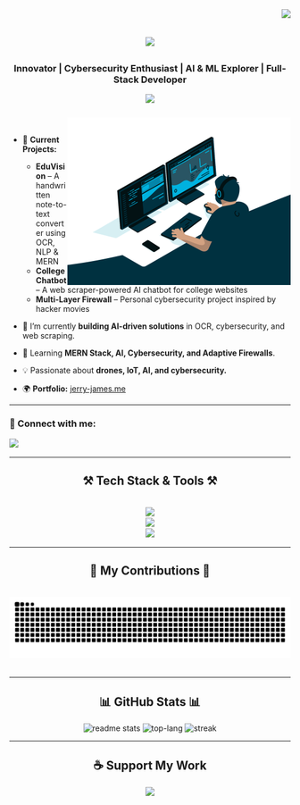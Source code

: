<img align="right" src="https://visitor-badge.laobi.icu/badge?page_id=jerryjames2001.jerryjames2001" />

<h1 align="center">
    <img src="https://readme-typing-svg.herokuapp.com/?font=Righteous&size=35&center=true&vCenter=true&width=500&height=70&duration=4000&lines=Hi+There!+👋;+I'm+Jerry+James;" />
</h1>

<h3 align="center">Innovator | Cybersecurity Enthusiast | AI & ML Explorer | Full-Stack Developer</h3>

<div align="center">
  <img src="https://profile-counter.glitch.me/jerryjames2001/count.svg?" />
</div>

###
<img align="right" alt="coding_vibe" width="400" src="./images/coding_vibe.gif">
<br>

- 🚀 **Current Projects:**
  - **EduVision** – A handwritten note-to-text converter using OCR, NLP & MERN
  - **College Chatbot** – A web scraper-powered AI chatbot for college websites
  - **Multi-Layer Firewall** – Personal cybersecurity project inspired by hacker movies

- 🔭 I’m currently **building AI-driven solutions** in OCR, cybersecurity, and web scraping.

- 🌱 Learning **MERN Stack, AI, Cybersecurity, and Adaptive Firewalls**.

- 💡 Passionate about **drones, IoT, AI, and cybersecurity.**

- 🌍 **Portfolio:** [jerry-james.me](https://jerry-james.me)

---

<h3 align="left">💬 Connect with me:</h3>
<p align="left">
  <a href="https://www.linkedin.com/in/jerry-james-/" target="blank">
    <img src="https://img.shields.io/badge/LinkedIn-0077B5?style=for-the-badge&logo=linkedin&logoColor=white" />
  </a>
</p>

---

<h2 align="center">⚒️ Tech Stack & Tools ⚒️</h2>
<br/>
<div align="center">
    <img src="https://skillicons.dev/icons?i=html,css,js,react,nodejs,express,mongodb,mysql,php" /><br>
    <img src="https://skillicons.dev/icons?i=python,opencv,matlab,c,java" /><br>
    <img src="https://skillicons.dev/icons?i=vscode,github,figma,bash,linux,windows,azure">
    <br>
</div>

---

<h2 align="center">🐍 My Contributions 🐍</h2>
<div align="center">
  <br>
  <picture>
    <source media="(prefers-color-scheme: dark)" srcset="https://raw.githubusercontent.com/jerryjames2001/jerryjames2001/output/github-contribution-grid-snake-dark.svg" />
    <source media="(prefers-color-scheme: light)" srcset="https://raw.githubusercontent.com/jerryjames2001/jerryjames2001/output/github-contribution-grid-snake.svg" />
    <img alt="GitHub contribution snake animation" src="https://raw.githubusercontent.com/jerryjames2001/jerryjames2001/output/github-contribution-grid-snake.svg" />
  </picture>
  <br/><br/>
</div>

---

<h2 align="center">📊 GitHub Stats 📊</h2>
<div align="center">
<img height="120" alt="readme stats" src="https://github-readme-stats.vercel.app/api?username=jerryjames2001&theme=react&rank_icon=github&show_icons=true&border_radius=20"/>
<img height="120" alt="top-lang" src="https://github-readme-stats.vercel.app/api/top-langs?username=jerryjames2001&show_icons=true&locale=en&layout=compact&theme=react&border_radius=20"/>
<img height="120" alt="streak" src="https://github-readme-streak-stats.herokuapp.com/?user=jerryjames2001&theme=react&border_radius=20"/>
</div>

---

<div align="center">
  <h2>☕ Support My Work</h2>
  <a href="https://ko-fi.com/B0B615YOK7">
    <img src="https://ko-fi.com/img/githubbutton_sm.svg" />
  </a>
</div>
